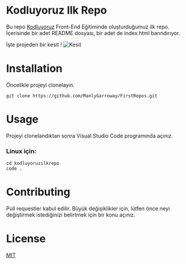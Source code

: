 # Kodluyoruz Ilk Repo

Bu repo [Kodluyoruz](https://www.kodluyoruz.org/) Front-End Eğitiminde oluşturduğumuz ilk repo. İçerisinde bir adet README dosyası, bir adet de index.html barındırıyor.

İşte projeden bir kesit !
![Kesit](https://imgur.com/QNolYaH)


# Installation 
Öncelikle projeyi clonelayın.
```
git clone https://github.com/ManlyGarroway/FirstRepos.git
```

# Usage
Projeyi clonelandıktan sonra Visual Studio Code programında açınız.

### Linux için:

```
cd kodluyoruzilkrepo
code .
```

# Contributing
Pull requestler kabul edilir. Büyük değişiklikler için, lütfen önce neyi değiştirmek istediğinizi belirtmek için bir konu açınız.

# License 
[MIT](https://choosealicense.com/licenses/mit/)
